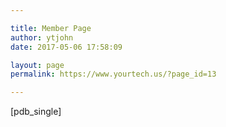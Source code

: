 ```yaml
---

title: Member Page
author: ytjohn
date: 2017-05-06 17:58:09

layout: page
permalink: https://www.yourtech.us/?page_id=13

---
```

[pdb_single]
